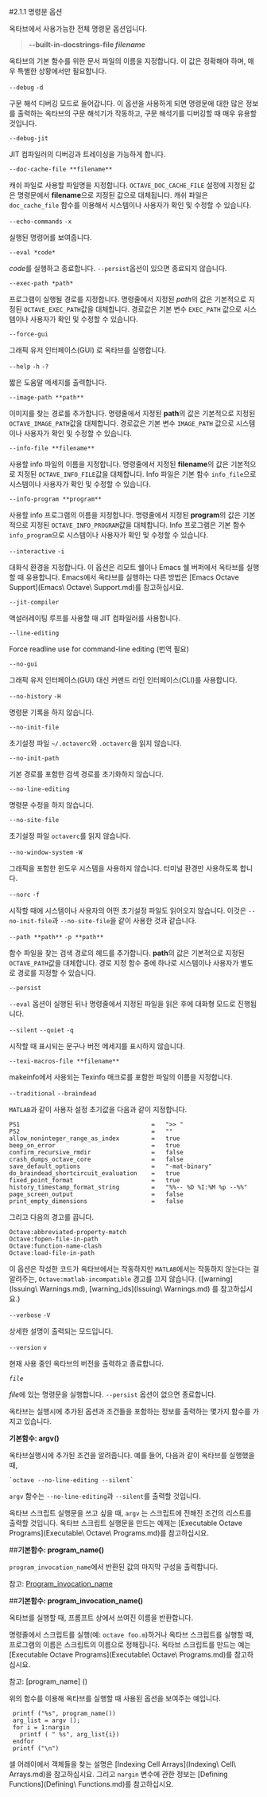 #2.1.1 명령문 옵션

 옥타브에서 사용가능한 전체 명령문 옵션입니다.

>**--built-in-docstrings-file *filename***

   옥타브의 기본 함수를 위한 문서 파일의 이름을 지정합니다. 이 값은 정확해야 하며, 매우 특별한 상황에서만 필요합니다.
 
 `--debug`
 `-d`

   구문 해석 디버깅 모드로 들어갑니다. 이 옵션을 사용하게 되면 명령문에 대한 많은 정보를 출력하는 옥타브의 구문 해석기가 작동하고, 구문 해석기를 디버깅할 때 매우 유용할 것입니다.
 
 `--debug-jit`

   JIT 컴파일러의 디버깅과 트레이싱을 가능하게 합니다.
 
 `--doc-cache-file **filename**`

   캐쉬 파일로 사용할 파일명을 지정합니다. `OCTAVE_DOC_CACHE_FILE` 설정에 지정된 값은 명령문에서 **filename**으로 지정된 값으로 대체됩니다. 캐쉬 파일은 `doc_cache_file` 함수를 이용해서 시스템이나 사용자가 확인 및 수정할 수 있습니다.
 
 `--echo-commands`
 `-x`

   실행된 명령어를 보여줍니다.
 
 `--eval *code*`

   *code*를 실행하고 종료합니다. `--persist`옵션이 있으면 종료되지 않습니다.
 
 `--exec-path *path*`

   프로그램이 실행될 경로를 지정합니다. 명령줄에서 지정된 *path*의 값은 기본적으로 지정된 `OCTAVE_EXEC_PATH`값을 대체합니다. 경로값은 기본 변수 `EXEC_PATH` 값으로 시스템이나 사용자가 확인 및 수정할 수 있습니다.
 
 `--force-gui`

   그래픽 유저 인터페이스(GUI) 로 옥타브를 실행합니다.
 
 `--help`
 `-h`
 `-?`

   짧은 도움말 메세지를 출력합니다.
 
 `--image-path **path**`

   이미지를 찾는 경로를 추가합니다. 명령줄에서 지정된 **path**의 값은 기본적으로 지정된 `OCTAVE_IMAGE_PATH`값을 대체합니다. 경로값은 기본 변수 `IMAGE_PATH` 값으로 시스템이나 사용자가 확인 및 수정할 수 있습니다.
 
 `--info-file **filename**`

   사용할 info 파일의 이름을 지정합니다. 명령줄에서 지정된 **filename**의 값은 기본적으로 지정된 `OCTAVE_INFO_FILE`값을 대체합니다. Info 파일은 기본 함수 `info_file`으로 시스템이나 사용자가 확인 및 수정할 수 있습니다.
 
 `--info-program **program**`

   사용할 info 프로그램의 이름을 지정합니다. 명령줄에서 지정된 **program**의 값은 기본적으로 지정된 `OCTAVE_INFO_PROGRAM`값을 대체합니다. Info 프로그램은 기본 함수 `info_program`으로 시스템이나 사용자가 확인 및 수정할 수 있습니다.
 
 `--interactive`
 `-i`

   대화식 환경을 지정합니다. 이 옵션은 리모트 쉘이나 Emacs 쉘 버퍼에서 옥타브를 실행할 때 유용합니다. Emacs에서 옥타브를 실행하는 다른 방법은 [Emacs Octave Support](Emacs\ Octave\ Support.md)를 참고하십시요.
 
 `--jit-compiler`

   액설러레이팅 루프를 사용할 때 JIT 컴파일러를 사용합니다.
 
 `--line-editing`

   Force readline use for command-line editing (번역 필요)
 
 `--no-gui`

   그래픽 유저 인터페이스(GUI) 대신 커맨드 라인 인터페이스(CLI)를 사용합니다.
 
 `--no-history`
 `-H`
 
   명령문 기록을 하지 않습니다.
 
 `--no-init-file`

   초기설정 파일 `~/.octaverc`와 `.octaverc`을 읽지 않습니다.
 
 `--no-init-path`

   기본 경로를 포함한 검색 경로를 초기화하지 않습니다.

 `--no-line-editing`

   명령문 수정을 하지 않습니다.
 
 `--no-site-file`

   초기설정 파일 `octaverc`를 읽지 않습니다.
 
 `--no-window-system`
 `-W`

   그래픽을 포함한 윈도우 시스템을 사용하지 않습니다. 터미널 환경만 사용하도록 합니다.
 
 `--norc`
 `-f`

   시작할 때에 시스템이나 사용자의 어떤 초기설정 파일도 읽어오지 않습니다. 이것은 `--no-init-file`과 `--no-site-file`을 같이 사용한 것과 같습니다.
 
 `--path **path**`
 `-p **path**`

   함수 파일을 찾는 검색 경로의 헤드를 추가합니다. **path**의 값은 기본적으로 지정된 `OCTAVE_PATH`값을 대체합니다. 경로 지정 함수 중에 하나로 시스템이나 사용자가 별도로 경로를 지정할 수 있습니다.
 
 `--persist`

   `--eval` 옵션이 실행된 뒤나 명령줄에서 지정된 파일을 읽은 후에 대화형 모드로 진행됩니다.
 
 `--silent`
 `--quiet`
 `-q`

   시작할 때 표시되는 문구나 버전 메세지를 표시하지 않습니다.
 
 `--texi-macros-file **filename**`

   makeinfo에서 사용되는 Texinfo 매크로를 포함한 파일의 이름을 지정합니다.
 
 `--traditional`
 `--braindead`

   `MATLAB`과 같이 사용자 설정 초기값을 다음과 같이 지정합니다.

	PS1										=	">> "
	PS2										=	""
	allow_noninteger_range_as_index			=	true
	beep_on_error							=	true
	confirm_recursive_rmdir					=	false
	crash_dumps_octave_core					=	false
	save_default_options					=	"-mat-binary"
	do_braindead_shortcircuit_evaluation	=	true
	fixed_point_format						=	true
	history_timestamp_format_string			=	"%%-- %D %I:%M %p --%%"
	page_screen_output						=	false
	print_empty_dimensions					=	false

   그리고 다음의 경고를 끕니다.

   	Octave:abbreviated-property-match
	Octave:fopen-file-in-path
	Octave:function-name-clash
	Octave:load-file-in-path

   이 옵션은 작성한 코드가 옥타브에서는 작동하지만 `MATLAB`에서는 작동하지 않는다는 걸 알려주는, `Octave:matlab-incompatible` 경고를 끄지 않습니다. ([warning](Issuing\ Warnings.md), [warning_ids](Issuing\ Warnings.md) 를 참고하십시요.)
 
 `--verbose`
 `-V`

   상세한 설명이 출력되는 모드입니다.
 
 `--version`
 `v`

   현재 사용 중인 옥타브의 버전을 출력하고 종료합니다.
 
 *`file`*
 
   *file*에 있는 명령문을 실행합니다. `--persist` 옵션이 없으면 종료합니다.
 

 옥타브는 실행시에 추가된 옵션과 조건들을 포함하는 정보를 출력하는 몇가지 함수를 가지고 있습니다.

 **기본함수: argv()**

   옥타브실행시에 추가된 조건을 알려줍니다. 예를 들어, 다음과 같이 옥타브를 실행했을 때,

   	`octave --no-line-editing --silent`	

   `argv` 함수는 `--no-line-editing`과 `--silent`를 출력할 것입니다.

   옥타브 스크립트 실행문을 쓰고 싶을 때, `argv` 는 스크립트에 전해진 조건의 리스트를 출력할 것입니다. 옥타브 스크립트 실행문을 만드는 예제는 [Executable Octave Programs](Executable\ Octave\ Programs.md)를 참고하십시요.
 
 ##**기본함수: program_name()**

   `program_invocation_name`에서 반환된 값의 마지막 구성을 출력합니다.

   참고: [Program_invocation_name]()
 
 ##**기본함수: program_invocation_name()**

   옥타브를 실행할 때, 프롬프트 상에서 쓰여진 이름을 반환합니다.

   명령줄에서 스크립트를 실행(예: `octave foo.m`)하거나 옥타브 스크립트를 실행할 때, 프로그램의 이름은 스크립트의 이름으로 정해집니다. 옥타브 스크립트를 만드는 예는 [Executable Octave Programs](Executable\ Octave\ Programs.md)를 참고하십시요.

   참고: [program_name] ()
   

   위의 함수를 이용해  옥타브를 실행할 때 사용된 옵션을 보여주는 예입니다.

     printf ("%s", program_name())
	 arg_list = argv ();
	 for i = 1:nargin
	   printf ( " %s", arg_list{i})
	 endfor
	 printf ("\n")

   셀 어레이에서 객체들을 찾는 설명은 [Indexing Cell Arrays](Indexing\ Cell\ Arrays.md)을 참고하십시요. 그리고 `nargin` 변수에 관한 정보는 [Defining Functions](Defining\ Functions.md)를 참고하십시요.
